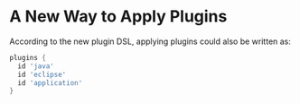 # A New Way to Apply Plugins

According to the new plugin DSL, applying plugins could also be written as:

```gradle
plugins {
  id 'java'
  id 'eclipse'
  id 'application'
}
```
